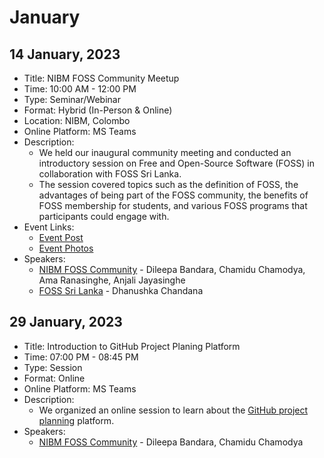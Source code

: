 # January

## 14 January, 2023

- Title: NIBM FOSS Community Meetup
- Time: 10:00 AM - 12:00 PM
- Type: Seminar/Webinar
- Format: Hybrid (In-Person & Online)
- Location: NIBM, Colombo
- Online Platform: MS Teams
- Description:
  - We held our inaugural community meeting and conducted an introductory session on Free and Open-Source Software (FOSS) in collaboration with FOSS Sri Lanka.
  - The session covered topics such as the definition of FOSS, the advantages of being part of the FOSS community, the benefits of FOSS membership for students, and various FOSS programs that participants could engage with.
- Event Links:
  - [Event Post](https://www.facebook.com/895863323802091/posts/pfbid033JoADoeippbEzsYkzp1ibRW5hfS87jRdEVdn99FNEZrkoDcjCGtcWBiCWntGNzxZl)
  - [Event Photos](https://www.facebook.com/895863323802091/posts/pfbid02VBzwiu8ud8eJcj8mamxtBLzPLxUigZeEGCh5NUR73adEH7PXrtQiZhKfw4nMtTBEl)
- Speakers:
  - [NIBM FOSS Community](https://github.com/nibmfossc) - Dileepa Bandara, Chamidu Chamodya, Ama Ranasinghe, Anjali Jayasinghe
  - [FOSS Sri Lanka](https://github.com/fosslk) - Dhanushka Chandana

## 29 January, 2023

- Title: Introduction to GitHub Project Planing Platform
- Time: 07:00 PM - 08:45 PM
- Type: Session
- Format: Online
- Online Platform: MS Teams
- Description:
  - We organized an online session to learn about the [GitHub project planning](https://github.com/features/issues) platform.
- Speakers:
  - [NIBM FOSS Community](https://github.com/nibmfossc) - Dileepa Bandara, Chamidu Chamodya
